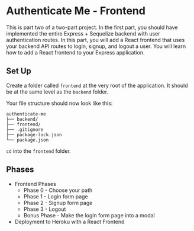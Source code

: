 # Authenticate Me - Frontend

This is part two of a two-part project. In the first part, you should have
implemented the entire Express + Sequelize backend with user authentication
routes. In this part, you will add a React frontend that uses your backend API
routes to login, signup, and logout a user. You will learn how to add a React
frontend to your Express application.

## Set Up

Create a folder called `frontend` at the very root of the application. It should
be at the same level as the `backend` folder.

Your file structure should now look like this:

```plaintext
authenticate-me
├── backend/
├── frontend/
├── .gitignore
├── package-lock.json
└── package.json
```

`cd` into the `frontend` folder.

## Phases

* Frontend Phases
  * Phase 0 - Choose your path
  * Phase 1 - Login form page
  * Phase 2 - Signup form page
  * Phase 3 - Logout
  * Bonus Phase - Make the login form page into a modal
* Deployment to Heroku with a React Frontend
